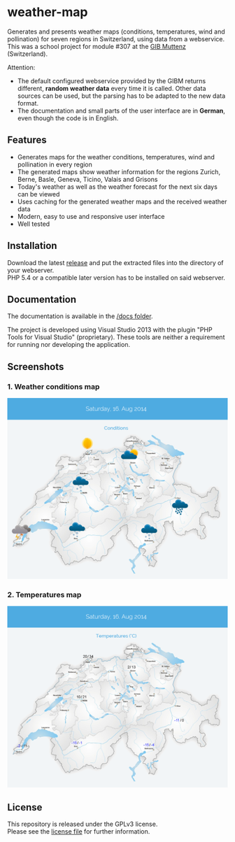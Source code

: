 # weather-map

Generates and presents weather maps (conditions, temperatures, wind and pollination) for seven regions in Switzerland, using data from a webservice.
This was a school project for module #307 at the [GIB Muttenz](http://www.gibm.ch) (Switzerland).

Attention:
- The default configured webservice provided by the GIBM returns different, __random weather data__ every time it is called. Other data sources can be used, but the parsing has to be adapted to the new data format.
- The documentation and small parts of the user interface are in __German__, even though the code is in English.

## Features
- Generates maps for the weather conditions, temperatures, wind and pollination in every region
- The generated maps show weather information for the regions Zurich, Berne, Basle, Geneva, Ticino, Valais and Grisons
- Today's weather as well as the weather forecast for the next six days can be viewed
- Uses caching for the generated weather maps and the received weather data
- Modern, easy to use and responsive user interface
- Well tested

## Installation
Download the latest [release](https://github.com/drasive/weather-map/releases/) and put the extracted files into the directory of your webserver.  
PHP 5.4 or a compatible later version has to be installed on said webserver.

## Documentation
The documentation is available in the [/docs folder](docs).

The project is developed using Visual Studio 2013 with the plugin "PHP Tools for Visual Studio" (proprietary). These tools are neither a requirement for running nor developing the application.

## Screenshots
### 1. Weather conditions map
![Weather conditions map](/docs/_source/conditions_map.png "Weather conditions map")

### 2. Temperatures map
![Temperatures map](/docs/_source/temperatures_map.png "Temperatures map")

## License
This repository is released under the GPLv3 license.  
Please see the [license file](LICENSE) for further information.
